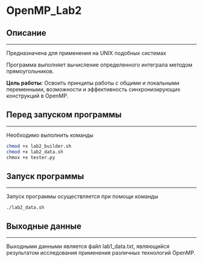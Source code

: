 # OpenMP_Lab2

## Описание
- - - - - - - - - - - - -
Предназначена для применения на UNIX подобных системах

Программа выполняет вычисление определенного интеграла методом прямоугольников.

**Цель работы:** Освоить принципы работы с общими и локальными переменными, возможности и эффективность синхронизирующих конструкций в OpenMP.

## Перед запуском программы
- - - - - - - - - - - - -
Необходимо выполнить команды

```Bash
chmod +x lab2_builder.sh
chmod +x lab2_data.sh
chmox +x tester.py
```

## Запуск программы
- - - - - - - - - - - - -

Запуск программы осуществляется при помощи команды

```
./lab2_data.sh
```

## Выходные данные
- - - - - - - - - - - - -

Выходными данными является файл lab1_data.txt, являющийся результатом исследования применения различных технологий
OpenMP.
